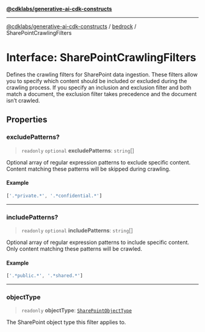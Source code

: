[**@cdklabs/generative-ai-cdk-constructs**](../../../../README.md)

***

[@cdklabs/generative-ai-cdk-constructs](../../../../README.md) / [bedrock](../README.md) / SharePointCrawlingFilters

# Interface: SharePointCrawlingFilters

Defines the crawling filters for SharePoint data ingestion. These filters allow
you to specify which content should be included or excluded during the crawling process.
If you specify an inclusion and exclusion filter and both match a document,
the exclusion filter takes precedence and the document isn’t crawled.

## Properties

### excludePatterns?

> `readonly` `optional` **excludePatterns**: `string`[]

Optional array of regular expression patterns to exclude specific content.
Content matching these patterns will be skipped during crawling.

#### Example

```ts
['.*private.*', '.*confidential.*']
```

***

### includePatterns?

> `readonly` `optional` **includePatterns**: `string`[]

Optional array of regular expression patterns to include specific content.
Only content matching these patterns will be crawled.

#### Example

```ts
['.*public.*', '.*shared.*']
```

***

### objectType

> `readonly` **objectType**: [`SharePointObjectType`](../enumerations/SharePointObjectType.md)

The SharePoint object type this filter applies to.
